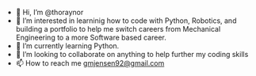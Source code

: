 - 👋 Hi, I’m @thoraynor
- 👀 I’m interested in learninig how to code with Python, Robotics, and building a portfolio to help me switch careers from Mechanical Engineering to a more Software based career.
- 🌱 I’m currently learning Python.
- 💞️ I’m looking to collaborate on anything to help further my coding skills
- 📫 How to reach me gmjensen92@gmail.com

<!---
thoraynor/thoraynor is a ✨ special ✨ repository because its `README.md` (this file) appears on your GitHub profile.
You can click the Preview link to take a look at your changes.
--->
